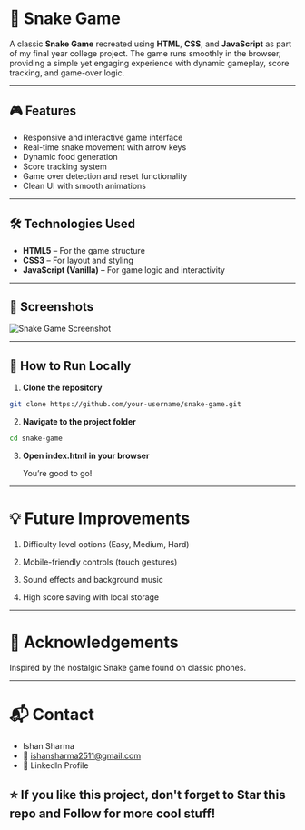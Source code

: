 # 🐍 Snake Game

A classic **Snake Game** recreated using **HTML**, **CSS**, and **JavaScript** as part of my final year college project. The game runs smoothly in the browser, providing a simple yet engaging experience with dynamic gameplay, score tracking, and game-over logic.

---

## 🎮 Features

- Responsive and interactive game interface
- Real-time snake movement with arrow keys
- Dynamic food generation
- Score tracking system
- Game over detection and reset functionality
- Clean UI with smooth animations

---

## 🛠️ Technologies Used

- **HTML5** – For the game structure
- **CSS3** – For layout and styling
- **JavaScript (Vanilla)** – For game logic and interactivity

---

## 📸 Screenshots

![Snake Game Screenshot](./screenshots/game-preview.png)



---

## 🚀 How to Run Locally

1. **Clone the repository**

```bash
git clone https://github.com/your-username/snake-game.git
```
2. **Navigate to the project folder**

```bash
cd snake-game
```
3. **Open index.html in your browser**

   You’re good to go!

---
# 💡 Future Improvements

1. Difficulty level options (Easy, Medium, Hard)

2. Mobile-friendly controls (touch gestures)

3. Sound effects and background music

4. High score saving with local storage

---

# 🙌 Acknowledgements
Inspired by the nostalgic Snake game found on classic phones.

---

# 📬 Contact
 - Ishan Sharma
 - 📧 ishansharma2511@gmail.com
 - 🔗 LinkedIn Profile

⭐ If you like this project, don't forget to Star this repo and Follow for more cool stuff!
---









